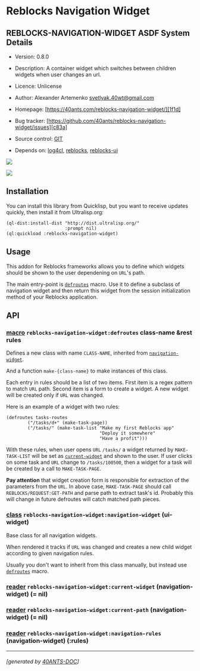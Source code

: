 <a id="x-28REBLOCKS-NAVIGATION-WIDGET-DOCS-2FINDEX-3A-40README-2040ANTS-DOC-2FLOCATIVES-3ASECTION-29"></a>

# Reblocks Navigation Widget

<a id="reblocks-navigation-widget-asdf-system-details"></a>

## REBLOCKS-NAVIGATION-WIDGET ASDF System Details

* Version: 0.8.0

* Description: A container widget which switches between children widgets when user changes an url.

* Licence: Unlicense

* Author: Alexander Artemenko <svetlyak.40wt@gmail.com>

* Homepage: [https://40ants.com/reblocks-navigation-widget/][1f1d]

* Bug tracker: [https://github.com/40ants/reblocks-navigation-widget/issues][c83a]

* Source control: [GIT][a78a]

* Depends on: [log4cl][7f8b], [reblocks][184b], [reblocks-ui][4376]

[![](https://github-actions.40ants.com/40ants/reblocks-navigation-widget/matrix.svg?only=ci.run-tests)][7c86]

![](http://quickdocs.org/badge/reblocks-navigation-widget.svg)

<a id="x-28REBLOCKS-NAVIGATION-WIDGET-DOCS-2FINDEX-3A-3A-40INSTALLATION-2040ANTS-DOC-2FLOCATIVES-3ASECTION-29"></a>

## Installation

You can install this library from Quicklisp, but you want to receive updates quickly, then install it from Ultralisp.org:

```
(ql-dist:install-dist "http://dist.ultralisp.org/"
                      :prompt nil)
(ql:quickload :reblocks-navigation-widget)
```
<a id="x-28REBLOCKS-NAVIGATION-WIDGET-DOCS-2FINDEX-3A-3A-40USAGE-2040ANTS-DOC-2FLOCATIVES-3ASECTION-29"></a>

## Usage

This addon for Reblocks frameworks allows you to define which widgets should be
shown to the user dependening on `URL`'s path.

The main entry-point is [`defroutes`][5f0d] macro. Use it to define a subclass of
navigation widget and then return this widget from the session initialization
method of your Reblocks application.

<a id="x-28REBLOCKS-NAVIGATION-WIDGET-DOCS-2FINDEX-3A-3A-40API-2040ANTS-DOC-2FLOCATIVES-3ASECTION-29"></a>

## API

<a id="x-28REBLOCKS-NAVIGATION-WIDGET-3ADEFROUTES-20-2840ANTS-DOC-2FLOCATIVES-3AMACRO-29-29"></a>

### [macro](8281) `reblocks-navigation-widget:defroutes` class-name &rest rules

Defines a new class with name `CLASS-NAME`, inherited from [`navigation-widget`][9fc2].

And a function `make-{class-name}` to make instances of this class.

Each entry in rules should be a list of two items. First item is a regex pattern to match `URL` path.
Second item is a form to create a widget. A new widget will be created only if `URL`
was changed.

Here is an example of a widget with two rules:

```
(defroutes tasks-routes
        ("/tasks/d+" (make-task-page))
        ("/tasks/" (make-task-list "Make my first Reblocks app"
                                   "Deploy it somewhere"
                                   "Have a profit")))
```
With these rules, when user opens `URL` `/tasks/` a widget returned by `MAKE-TASK-LIST`
will be set as [`current-widget`][2e97] and shown to the user. If user clicks on some task
and `URL` change to `/tasks/100500`, then a widget for a task will be created by a call
to `MAKE-TASK-PAGE`.

**Pay attention** that widget creation form is responsible for extraction of the parameters
from the `URL`. In above case, `MAKE-TASK-PAGE` should call `REBLOCKS/REQUEST:GET-PATH` and
parse path to extract task's id. Probably this will change in future defroutes will catch
matched path pieces.

<a id="x-28REBLOCKS-NAVIGATION-WIDGET-3ANAVIGATION-WIDGET-20CLASS-29"></a>

### [class](9be2) `reblocks-navigation-widget:navigation-widget` (ui-widget)

Base class for all navigation widgets.

When rendered it tracks if `URL` was changed and
creates a new child widget according to given navigation rules.

Usually you don't want to inherit from this class manually,
but instead use [`defroutes`][5f0d] macro.

<a id="x-28REBLOCKS-NAVIGATION-WIDGET-3ACURRENT-WIDGET-20-2840ANTS-DOC-2FLOCATIVES-3AREADER-20REBLOCKS-NAVIGATION-WIDGET-3ANAVIGATION-WIDGET-29-29"></a>

### [reader](b464) `reblocks-navigation-widget:current-widget` (navigation-widget) (= nil)

<a id="x-28REBLOCKS-NAVIGATION-WIDGET-3ACURRENT-PATH-20-2840ANTS-DOC-2FLOCATIVES-3AREADER-20REBLOCKS-NAVIGATION-WIDGET-3ANAVIGATION-WIDGET-29-29"></a>

### [reader](0cb4) `reblocks-navigation-widget:current-path` (navigation-widget) (= nil)

<a id="x-28REBLOCKS-NAVIGATION-WIDGET-3ANAVIGATION-RULES-20-2840ANTS-DOC-2FLOCATIVES-3AREADER-20REBLOCKS-NAVIGATION-WIDGET-3ANAVIGATION-WIDGET-29-29"></a>

### [reader](1ef9) `reblocks-navigation-widget:navigation-rules` (navigation-widget) (:rules)


[1f1d]: https://40ants.com/reblocks-navigation-widget/
[2e97]: https://40ants.com/reblocks-navigation-widget/#x-28REBLOCKS-NAVIGATION-WIDGET-3ACURRENT-WIDGET-20-2840ANTS-DOC-2FLOCATIVES-3AREADER-20REBLOCKS-NAVIGATION-WIDGET-3ANAVIGATION-WIDGET-29-29
[5f0d]: https://40ants.com/reblocks-navigation-widget/#x-28REBLOCKS-NAVIGATION-WIDGET-3ADEFROUTES-20-2840ANTS-DOC-2FLOCATIVES-3AMACRO-29-29
[9fc2]: https://40ants.com/reblocks-navigation-widget/#x-28REBLOCKS-NAVIGATION-WIDGET-3ANAVIGATION-WIDGET-20CLASS-29
[a78a]: https://github.com/40ants/reblocks-navigation-widget
[7c86]: https://github.com/40ants/reblocks-navigation-widget/actions
[9be2]: https://github.com/40ants/reblocks-navigation-widget/blob/46246322b31577837b12a91a96f47d4f8520dcda/src/core.lisp#L22
[b464]: https://github.com/40ants/reblocks-navigation-widget/blob/46246322b31577837b12a91a96f47d4f8520dcda/src/core.lisp#L23
[0cb4]: https://github.com/40ants/reblocks-navigation-widget/blob/46246322b31577837b12a91a96f47d4f8520dcda/src/core.lisp#L25
[1ef9]: https://github.com/40ants/reblocks-navigation-widget/blob/46246322b31577837b12a91a96f47d4f8520dcda/src/core.lisp#L27
[8281]: https://github.com/40ants/reblocks-navigation-widget/blob/46246322b31577837b12a91a96f47d4f8520dcda/src/core.lisp#L72
[c83a]: https://github.com/40ants/reblocks-navigation-widget/issues
[7f8b]: https://quickdocs.org/log4cl
[184b]: https://quickdocs.org/reblocks
[4376]: https://quickdocs.org/reblocks-ui

* * *
###### [generated by [40ANTS-DOC](https://40ants.com/doc/)]
